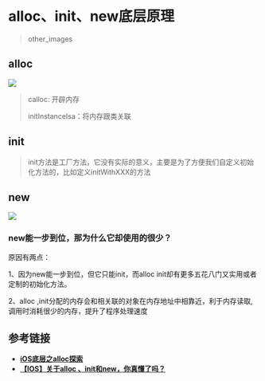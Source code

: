 # alloc、init、new底层原理
> other_images

## alloc
![](https://p1-juejin.byteimg.com/tos-cn-i-k3u1fbpfcp/ba48609d6511428f8d9653e1761727c0~tplv-k3u1fbpfcp-zoom-1.image)

> calloc: 开辟内存
> 
> initInstanceIsa：将内存跟类关联

## init
> init方法是工厂方法，它没有实际的意义，主要是为了方便我们自定义初始化方法的，比如定义initWithXXX的方法

## new
![](https://p9-juejin.byteimg.com/tos-cn-i-k3u1fbpfcp/5ca61a93c46c4a7b885186c72e725489~tplv-k3u1fbpfcp-zoom-1.image)

### new能一步到位，那为什么它却使用的很少？

原因有两点：

1、因为new能一步到位，但它只能init，而alloc init却有更多五花八门又实用或者定制的初始化方法。

2、alloc ,init分配的内存会和相关联的对象在内存地址中相靠近，利于内存读取,调用时消耗很少的内存，提升了程序处理速度

## 参考链接
* **[iOS底层之alloc探索](https://juejin.cn/post/6870377657910394888)**
* **[【IOS】关于alloc 、init和new，你真懂了吗？](https://blog.csdn.net/qq_36793206/article/details/81106064)**